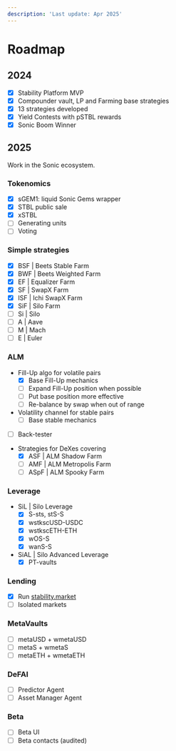 ```yaml
---
description: 'Last update: Apr 2025'
---
```


# Roadmap

## 2024

* [x] Stability Platform MVP
* [x] Compounder vault, LP and Farming base strategies
* [x] 13 strategies developed
* [x] Yield Contests with pSTBL rewards
* [x] Sonic Boom Winner

## 2025

Work in the Sonic ecosystem.

### Tokenomics

* [x] sGEM1: liquid Sonic Gems wrapper
* [x] STBL public sale
* [x] xSTBL
* [ ] Generating units
* [ ] Voting

### Simple strategies

* [x] BSF | Beets Stable Farm
* [x] BWF | Beets Weighted Farm
* [x] EF | Equalizer Farm
* [x] SF | SwapX Farm
* [x] ISF | Ichi SwapX Farm
* [x] SiF | Silo Farm
* [ ] Si | Silo
* [ ] A | Aave
* [ ] M | Mach
* [ ] E | Euler

### ALM

* Fill-Up algo for volatile pairs
  * [x] Base Fill-Up mechanics
  * [ ] Expand Fill-Up position when possible
  * [ ] Put base position more effective
  * [ ] Re-balance by swap when out of range
* Volatility channel for stable pairs
  * [ ] Base stable mechanics
* [ ] Back-tester
* Strategies for DeXes covering
  * [x] ASF | ALM Shadow Farm
  * [ ] AMF | ALM Metropolis Farm
  * [ ] ASpF | ALM Spooky Farm

### Leverage

* SiL | Silo Leverage
  * [x] S-sts, stS-S
  * [x] wstkscUSD-USDC
  * [x] wstkscETH-ETH
  * [x] wOS-S
  * [x] wanS-S
* SiAL | Silo Advanced Leverage
  * [x] PT-vaults

### Lending

* [x] Run [stability.market](https://stability.market)
* [ ] Isolated markets

### MetaVaults

* [ ] metaUSD + wmetaUSD
* [ ] metaS + wmetaS
* [ ] metaETH + wmetaETH

### DeFAI

* [ ] Predictor Agent
* [ ] Asset Manager Agent

### Beta

* [ ] Beta UI
* [ ] Beta contacts (audited)
